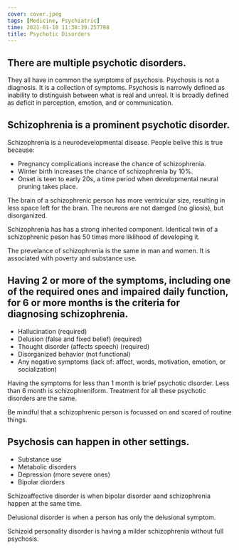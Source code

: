 ```yaml
---
cover: cover.jpeg
tags: [Medicine, Psychiatric]
time: 2021-01-18 11:38:39.257788
title: Psychotic Disorders
---
```


## There are multiple psychotic disorders.

They all have in common the symptoms of psychosis.
Psychosis is not a diagnosis.
It is a collection of symptoms.
Psychosis is narrowly defined as inability to distinguish between what is real and unreal.
It is broadly defined as deficit in perception, emotion, and or communication.

## Schizophrenia is a prominent psychotic disorder.

Schizophrenia is a neurodevelopmental disease.
People belive this is true because:

- Pregnancy complications increase the chance of schizophrenia.
- Winter birth increases the chance of schizophrenia by 10%.
- Onset is teen to early 20s, a time period when developmental neural pruning takes place.

The brain of a schizophrenic person has more ventricular size, resulting in less space left for the brain.
The neurons are not damged (no gliosis), but disorganized.

Schizophrenia has has a strong inherited component.
Identical twin of a schizophrenic peson has 50 times more liklihood of developing it.

The prevelance of schizophrenia is the same in man and women.
It is associated with poverty and substance use.

## Having 2 or more of the symptoms, including one of the required ones and impaired daily function, for 6 or more months is the criteria for diagnosing schizophrenia.

- Hallucination (required)
- Delusion (false and fixed belief) (required)
- Thought disorder (affects speech) (required)
- Disorganized behavior (not functional)
- Any negative symptoms (lack of: affect, words, motivation, emotion, or socialization)

Having the symptoms for less than 1 month is brief psychotic disorder.
Less than 6 month is schizophreniform.
Treatment for all these psychotic disorders are the same.

Be mindful that a schizophrenic person is focussed on and scared of routine things.

## Psychosis can happen in other settings.

- Substance use
- Metabolic disorders
- Depression (more severe ones)
- Bipolar diorders

Schizoaffective disorder is when bipolar disorder aand schizophrenia happen at the same time.

Delusional disorder is when a person has only the delusional symptom.

Schizoid personality disorder is having a milder schizophrenia without full psychosis.
